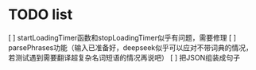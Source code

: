 # TODO list

[ ] startLoadingTimer函数和stopLoadingTimer似乎有问题，需要修理
[ ] parsePhrases功能（输入已准备好，deepseek似乎可以应对不带词典的情况，若测试遇到需要翻译超复杂名词短语的情况再说吧）
[ ] 把JSON组装成句子
